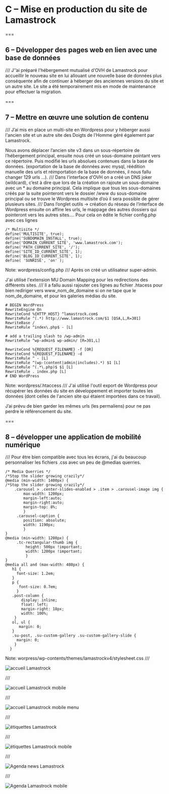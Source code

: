 # C – Mise en production du site de Lamastrock
===
## 6 – Développer des pages web en lien avec une base de données
///
J'’ai préparé l'hébergement mutualisé d'OVH de Lamastrock pour accueillir le nouveau site en lui allouant une nouvelle base de données plus conséquente afin de continuer à héberger des anciennes versions du site et un autre site. Le site a été temporairement mis en mode de maintenance pour effectuer la migration.

===
## 7 – Mettre en œuvre une solution de contenu
///
J’ai mis en place un multi-site en Wordpress pour y héberger aussi l'ancien site et un autre site des Doigts de l'Homme géré également par Lamastrock.

Nous avons déplacer l’ancien site v3 dans un sous-répertoire de l’hébergement principal, ensuite nous créé un sous-domaine pointant vers ce répertoire. Puis modifié les urls absolues contenues dans la base de données. (exportation de la base de données avec mysql, réédition manuelle des urls et réimportation de la base de données, il nous fallu changer 129 urls …).
///
Dans l'interface d'OVH on a créé un DNS joker (wildcard), c’est à dire que lors de la création on rajoute un sous-domaine avec un *   au domaine principal. Cela implique que tous les sous-domaines créés par la suite pointeront vers le dossier /www du sous-domaine principal ou se trouve le Wordpress multisite d’où il sera possible de gérer plusieurs sites.
///
Dans l’onglet outils -> création du réseau de l’interface de Wordpress ensuite on affine les urls, le mappage des autres dossiers qui pointeront vers les autres sites.…
Pour cela on édite le fichier config.php avec ces lignes
```
/* Multisite */
define('MULTISITE', true);
define('SUBDOMAIN_INSTALL', true);
define('DOMAIN_CURRENT_SITE', 'www.lamastrock.com');
define('PATH_CURRENT_SITE', '/');
define('SITE_ID_CURRENT_SITE', 1);
define('BLOG_ID_CURRENT_SITE', 1);
define( 'SUNRISE', 'on' );
```
Note: wordpress/config.php
///
Après on créé un utilisateur super-admin. 

J'ai utilisé l'extension MU Domain Mapping pour les redirections des différents sites.
///
Il a fallu aussi rajouter ces lignes au fichier .htacess pour bien rediriger vers www_nom_de_domaine si on ne tape que le nom_de_domaine, et pour les galeries médias du site.
```
# BEGIN WordPress
RewriteEngine On
RewriteCond %{HTTP_HOST} ^lamastrock.com$
RewriteRule ^(.*) http://www.lamastrock.com/$1 [QSA,L,R=301]
RewriteBase /
RewriteRule ^index\.php$ - [L]

# add a trailing slash to /wp-admin
RewriteRule ^wp-admin$ wp-admin/ [R=301,L]

RewriteCond %{REQUEST_FILENAME} -f [OR]
RewriteCond %{REQUEST_FILENAME} -d
RewriteRule ^ - [L]
RewriteRule ^(wp-(content|admin|includes).*) $1 [L]
RewriteRule ^(.*\.php)$ $1 [L]
RewriteRule . index.php [L]
# END WordPress
```
Note: wordpress/.htaccess
///
J'ai utilisé l'outil export de Wordpress pour récupérer les données du site en développement et importer toutes les données (dont celles de l'ancien site qui étaient importées dans ce travail). 

J’ai prévu de bien garder les mêmes urls (les permaliens) pour ne pas perdre le référencement du site.

===
## 8 – développer  une application de mobilité numérique
///
Pour être bien compatible avec tous les écrans, j'ai du beaucoup personnaliser les fichiers .css avec un peu de @medias querries.

```
/* Media Querries */
/*Stop the slider growing crazily*/
@media (min-width: 1400px) {
/*Stop the slider growing crazily*/
    .carousel > .center-slides-enabled > .item > .carousel-image img {
        max-width: 1200px;
        margin-left:auto;
        margin-right:auto;
        margin-top: 8%; 
        }
     .carousel-caption {
        position: absolute;
        width: 1190px;                           
        }
}
@media (min-width: 1200px) {
     .tc-rectangular-thumb img {
         height: 500px !important;
         width: 1200px !important;
         }
}
@media all and (max-width: 480px) {
   h1 {
     font-size: 1.2em;
   }
   p {
      font-size: 0.7em;
     }
   .post-column {
       display: inline;
       float: left;
       margin-right: 18px;
       width: 100%;
    }
   ol, ul {
      margin: 0;
   }
   .su-post, .su-custom-gallery .su-custom-gallery-slide {
     margin: 0;
    }   
  }
```
Note: worpress/wp-contents/themes/lamastrockv4/stylesheet.css
///

![accueil Lamastrock](images/lam-acc.png "Acceuil Lamastrock")

///

![accueil Lamastrock mobile](images/lam-acc-mob.png "Acceuil Lamastrock mobile")

///

![accueil Lamastrock mobile menu](images/lamastrock-mobile-menu.png "Acceuil Lamastrock mobile menu")

///

![étiquettes Lamastrock](images/lamastrock-etiquettes.png "étiquettes Lamastrock")

///

![étiquettes Lamastrock mobile](images/lam-et-mob.png "étiquettes Lamastrock mobile")

///

![Agenda news Lamastrock](images/lamastrock-agenda-news.png "Agenda news lamastrock mobile")

///

![Agenda Lamastrock mobile](images/lam-agenda-mob.png "Agenda amastrock mobile")
